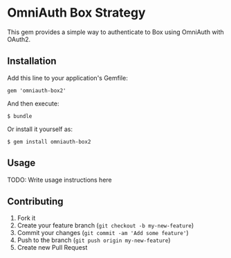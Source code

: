 # OmniAuth Box Strategy

This gem provides a simple way to authenticate to Box using OmniAuth with OAuth2.

## Installation

Add this line to your application's Gemfile:

    gem 'omniauth-box2'

And then execute:

    $ bundle

Or install it yourself as:

    $ gem install omniauth-box2

## Usage

TODO: Write usage instructions here

## Contributing

1. Fork it
2. Create your feature branch (`git checkout -b my-new-feature`)
3. Commit your changes (`git commit -am 'Add some feature'`)
4. Push to the branch (`git push origin my-new-feature`)
5. Create new Pull Request
